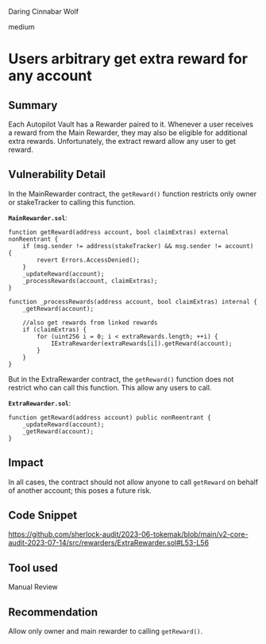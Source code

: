 Daring Cinnabar Wolf

medium

# Users arbitrary get extra reward for any account
## Summary
Each Autopilot Vault has a Rewarder paired to it. Whenever a user receives a reward from the Main Rewarder, they may also be eligible for additional extra rewards. Unfortunately, the extract reward allow any user to get reward.

## Vulnerability Detail
In the MainRewarder contract, the `getReward()` function restricts only owner or stakeTracker to calling this function.

**`MainRewarder.sol`**:
```solidity
function getReward(address account, bool claimExtras) external nonReentrant {
    if (msg.sender != address(stakeTracker) && msg.sender != account) {
        revert Errors.AccessDenied();
    }
    _updateReward(account);
    _processRewards(account, claimExtras);
}

function _processRewards(address account, bool claimExtras) internal {
    _getReward(account);

    //also get rewards from linked rewards
    if (claimExtras) {
        for (uint256 i = 0; i < extraRewards.length; ++i) {
            IExtraRewarder(extraRewards[i]).getReward(account);
        }
    }
}
```

But in the ExtraRewarder contract, the `getReward()` function  does not restrict who can call this function. This allow any users to call.

**`ExtraRewarder.sol`**:
```solidity
function getReward(address account) public nonReentrant {
    _updateReward(account);
    _getReward(account);
}
```

## Impact
In all cases, the contract should not allow anyone to call `getReward` on behalf of another account; this poses a future risk.

## Code Snippet
https://github.com/sherlock-audit/2023-06-tokemak/blob/main/v2-core-audit-2023-07-14/src/rewarders/ExtraRewarder.sol#L53-L56

## Tool used

Manual Review

## Recommendation
Allow only owner and main rewarder to calling `getReward()`.